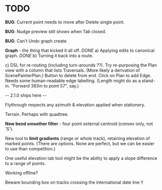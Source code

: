 

# TODO

**BUG**: Current point needs to move after Delete single point.

**BUG**: Nudge preview still shows when Tab closed.

**BUG**: Can't Undo graph create.

**Graph** - the thing that kicked it all off. 
_DONE_ a) Applying edits to canonical graph.
_DONE_ b) Turning it back into a route.

c) DSL for re-routing (including turn-arounds ??).
Try re-purposing the Plan view with a column that lists Traversals.
(More likely a derivation of ScenePainterPlan.)
Button to delete from end. Click on Plan to add Edge.
Needs some human-readable edge labelling. 
(Length might do as a stand-in. "Forward 383m to point 57", say.)

-- 2.1.0 ships here --

Flythrough respects any azimuth & elevation applied when stationery.

Terrain. Perhaps with quadtree.

**New bend smoother filter** - four point external centroid (convex only, not 'S').

New tool to **limit gradients** (range or whole track), retaining elevation of marked points.
(There are options. None are perfect, but we can be easier to use than competition.)

One useful elevation tab tool might be the ability to apply a slope difference to a range of points.

Working offline?

Beware bounding box on tracks crossing the international date line !!
